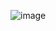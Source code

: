 ![image](https://user-images.githubusercontent.com/100687407/202520797-0e075814-b17e-4965-b641-7c3358938469.png)
